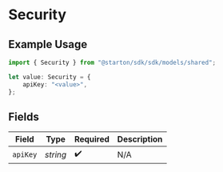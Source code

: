 # Security

## Example Usage

```typescript
import { Security } from "@starton/sdk/sdk/models/shared";

let value: Security = {
    apiKey: "<value>",
};
```

## Fields

| Field              | Type               | Required           | Description        |
| ------------------ | ------------------ | ------------------ | ------------------ |
| `apiKey`           | *string*           | :heavy_check_mark: | N/A                |